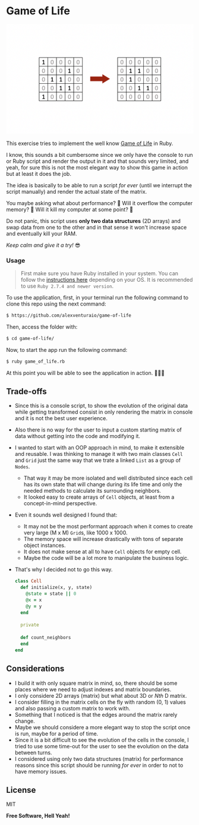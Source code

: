 # Game of Life

![Graphical Example](gol.png)

This exercise tries to implement the well know [Game of Life](https://en.wikipedia.org/wiki/Conway%27s_Game_of_Life) in Ruby.

I know, this sounds a bit cumbersome since we only have the console to run or Ruby script and render the output in it and that sounds very limited, and yeah, for sure this is not the most elegant way to show this game in action but at least it does the job.

The idea is basically to be able to run a script _for ever_ (until we interrupt the script manually) and render the actual state of the matrix.

You maybe asking what about performance? 🤔
Will it overflow the computer memory? 🤔
Will it kill my computer at some point? 🤔

Do not panic, this script uses **only two data structures** (2D arrays) and swap data from one to the other and in that sense
it won't increase space and eventually kill your RAM.

_Keep calm and give it a try!_ 😎

### Usage

> First make sure you have Ruby installed in your system. You can follow the [instructions here](https://www.ruby-lang.org/es/downloads/) depending on your OS.
> It is recommended to use `Ruby 2.7.4 and newer version`.

To use the application, first, in your terminal run the following command to clone this repo using the next command:

```sh
$ https://github.com/alexventuraio/game-of-life
```

Then, access the folder with:

```sh
$ cd game-of-life/
```

Now, to start the app run the following command:

```sh
$ ruby game_of_life.rb
```

At this point you will be able to see the application in action. 🎉🎉🎉

## Trade-offs

- Since this is a console script, to show the evolution of the original data while getting transformed consist in only rendering the matrix in console and it is not the best user experience.
- Also there is no way for the user to input a custom starting matrix of data without getting into the code and modifying it.
- I wanted to start with an OOP approach in mind, to make it extensible and reusable. I was thinking to manage it with two main classes `Cell` and `Grid` just the same way that we trate a linked `List` as a group of `Nodes`.
	- That way it may be more isolated and well distributed since each cell has its own state that will change during its life time and only the needed methods to calculate its surrounding neighbors.
	- It looked easy to create arrays of `Cell` objects, at least from a concept-in-mind perspective.
-  Even it sounds well designed I found that:
	- It may not be the most performant approach when it comes to create very large (M x M) `Grid`s, like 1000 x 1000.
	- The memory space will increase drastically with tons of separate object instances.
	- It does not make sense at all to have `Cell` objects for empty cell.
	- Maybe the code will be a lot more to manipulate the business logic.
- That's why I decided not to go this way.

  ```ruby
  class Cell
    def initialize(x, y, state)
      @state = state || 0
      @x = x
      @y = y
    end

    private

    def count_neighbors
    end
  end
  ```

## Considerations

- I build it with only square matrix in mind, so, there should be some places where we need to adjust indexes and matrix boundaries.
- I only considere 2D arrays (matrix) but what about 3D or _Nth_ D matrix.
- I consider filling in the matrix cells on the fly with random (0, 1) values and also passing a custom matrix to work with.
- Something that I noticed is that the edges around the matrix rarely change.
- Maybe we should considere a more elegant way to stop the script once is run, maybe for a period of time.
- Since it is a bit difficult to see the evolution of the cells in the console, I tried to use some time-out for the user to see the evolution on the data between turns.
- I considered using only two data structures (matrix) for performance reasons since this script should be running _for ever_ in order to not to have memory issues.

## License

MIT

**Free Software, Hell Yeah!**

[//]: # (These are reference links used in the body of this note and get stripped out when the markdown processor does its job. There is no need to format nicely because it shouldn't be seen.)

   [game_of_life]: <https://github.com/alexventuraio/game-of-life>
   [git-repo-url]: <https://github.com/alexventuraio/game-of-life.git>
   [wiki_info]: <https://en.wikipedia.org/wiki/Conway%27s_Game_of_Life>
   [install_ruby]: <https://www.ruby-lang.org/es/downloads/>


